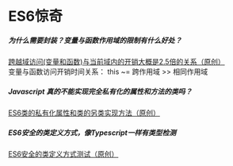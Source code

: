 # ES6惊奇  

##### 为什么需要封装？变量与函数作用域的限制有什么好处？  
[跨越域访问(变量和函数)与当前域内的开销大概是2.5倍的关系（原创）](https://github.com/chaingree/es6-surprise/tree/master/src/territory)  
变量与函数访问开销时间关系： this ~= 跨作用域 >> 相同作用域   

##### Javascript 真的不能实现完全私有化的属性和方法的类吗？
[ES6类的私有化属性和类的另类实现方法（原创）](https://github.com/chaingree/es6-surprise/tree/master/src/class/private)  


##### ES6安全的类定义方式，像Typescript一样有类型检测
[ES6安全的类定义方式测试（原创）](https://github.com/chaingree/es6-surprise/tree/master/src/class/safe)  

